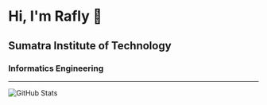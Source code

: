 # Hi, I'm Rafly 👋

## Sumatra Institute of Technology

### Informatics Engineering

---

![GitHub Stats](https://github-readme-stats.vercel.app/api?username=flywzen&show_icons=true&theme=dark)

